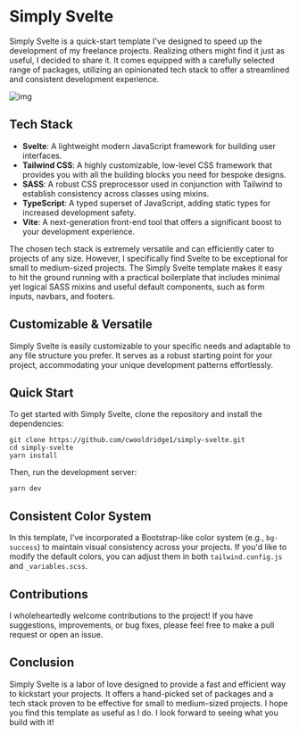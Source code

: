# Simply Svelte

Simply Svelte is a quick-start template I've designed to speed up the development of my freelance projects. Realizing others might find it just as useful, I decided to share it. It comes equipped with a carefully selected range of packages, utilizing an opinionated tech stack to offer a streamlined and consistent development experience.

![img](https://cwooldridge1-readme-images.s3.us-west-2.amazonaws.com/simply-svelte.png)

## Tech Stack

- **Svelte**: A lightweight modern JavaScript framework for building user interfaces.
- **Tailwind CSS**: A highly customizable, low-level CSS framework that provides you with all the building blocks you need for bespoke designs.
- **SASS**: A robust CSS preprocessor used in conjunction with Tailwind to establish consistency across classes using mixins.
- **TypeScript**: A typed superset of JavaScript, adding static types for increased development safety.
- **Vite**: A next-generation front-end tool that offers a significant boost to your development experience.

The chosen tech stack is extremely versatile and can efficiently cater to projects of any size. However, I specifically find Svelte to be exceptional for small to medium-sized projects. The Simply Svelte template makes it easy to hit the ground running with a practical boilerplate that includes minimal yet logical SASS mixins and useful default components, such as form inputs, navbars, and footers.

## Customizable & Versatile

Simply Svelte is easily customizable to your specific needs and adaptable to any file structure you prefer. It serves as a robust starting point for your project, accommodating your unique development patterns effortlessly.

## Quick Start

To get started with Simply Svelte, clone the repository and install the dependencies:

```
git clone https://github.com/cwooldridge1/simply-svelte.git
cd simply-svelte
yarn install
```

Then, run the development server:

```
yarn dev
```

## Consistent Color System

In this template, I've incorporated a Bootstrap-like color system (e.g., `bg-success`) to maintain visual consistency across your projects. If you'd like to modify the default colors, you can adjust them in both `tailwind.config.js` and `_variables.scss`.

## Contributions

I wholeheartedly welcome contributions to the project! If you have suggestions, improvements, or bug fixes, please feel free to make a pull request or open an issue.

## Conclusion

Simply Svelte is a labor of love designed to provide a fast and efficient way to kickstart your projects. It offers a hand-picked set of packages and a tech stack proven to be effective for small to medium-sized projects. I hope you find this template as useful as I do. I look forward to seeing what you build with it!
